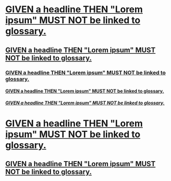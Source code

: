 # [GIVEN a headline THEN "Lorem ipsum" MUST NOT be linked to glossary.](#given-a-headline-then-lorem-ipsum-must-not-be-linked-to-glossary)

## [GIVEN a headline THEN "Lorem ipsum" MUST NOT be linked to glossary.](#given-a-headline-then-lorem-ipsum-must-not-be-linked-to-glossary-1)

### [GIVEN a headline THEN "Lorem ipsum" MUST NOT be linked to glossary.](#given-a-headline-then-lorem-ipsum-must-not-be-linked-to-glossary-2)

#### [GIVEN a headline THEN "Lorem ipsum" MUST NOT be linked to glossary.](#given-a-headline-then-lorem-ipsum-must-not-be-linked-to-glossary-3)

##### [GIVEN a headline THEN "Lorem ipsum" MUST NOT be linked to glossary.](#given-a-headline-then-lorem-ipsum-must-not-be-linked-to-glossary-4)

# [GIVEN a headline THEN "Lorem ipsum" MUST NOT be linked to glossary.](#given-a-headline-then-lorem-ipsum-must-not-be-linked-to-glossary-5)

## [GIVEN a headline THEN "Lorem ipsum" MUST NOT be linked to glossary.](#given-a-headline-then-lorem-ipsum-must-not-be-linked-to-glossary-6)
